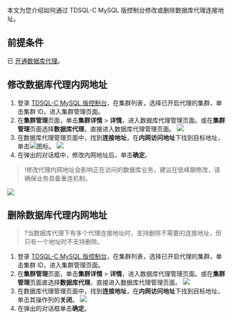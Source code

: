 ﻿本文为您介绍如何通过 TDSQL-C MySQL 版控制台修改或删除数据库代理连接地址。

## 前提条件
已 [开通数据库代理](https://cloud.tencent.com/document/product/1003/76780)。
## 修改数据库代理内网地址
1. 登录 [TDSQL-C MySQL 版控制台](https://console.cloud.tencent.com/cynosdb/mysql)，在集群列表，选择已开启代理的集群，单击集群 ID，进入集群管理页面。
2. 在**集群管理**页面，单击**集群详情** > **详情**，进入数据库代理管理页面。或在**集群管理**页面选择**数据库代理**，直接进入数据库代理管理页面。
![](https://qcloudimg.tencent-cloud.cn/raw/72688868fbda3df96cf59b2cd8d319df.png)
3. 在数据库代理管理页面中，找到**连接地址**，在**内网访问地址**下找到目标地址，单击<img src="https://main.qcloudimg.com/raw/be716b5360d5256a9d5e816e29872ec1.png"  style="margin:0;">图标。
![](https://qcloudimg.tencent-cloud.cn/raw/86c6f5ba8fb2282a1d4b135a761c2dae.png)
4. 在弹出的对话框中，修改内网地址后，单击**确定**。
>!修改代理内网地址会影响正在访问的数据库业务，建议在低峰期修改，请确保业务具备重连机制。
>
![](https://qcloudimg.tencent-cloud.cn/raw/d7c4ed8e8c452750b1b1a9338fb28773.png)

## 删除数据库代理内网地址
>?当数据库代理下有多个代理连接地址时，支持删除不需要的连接地址，但只有一个地址时不支持删除。
>
1. 登录 [TDSQL-C MySQL 版控制台](https://console.cloud.tencent.com/cynosdb/mysql)，在集群列表，选择已开启代理的集群，单击集群 ID，进入集群管理页面。
2. 在**集群管理**页面，单击**集群详情** > **详情**，进入数据库代理管理页面。或在**集群管理**页面直选择**数据库代理**，直接进入数据库代理管理页面。
![](https://qcloudimg.tencent-cloud.cn/raw/6061be7d6fcf942a8e89858ddd84546d.png)
3. 在数据库代理管理页面中，找到**连接地址**，在**内网访问地址**下找到目标地址，单击其操作列的**关闭**。
![](https://qcloudimg.tencent-cloud.cn/raw/ce4677dd9d18bb59d20c6238e5326eae.png)
4. 在弹出的对话框单击**确定**。
